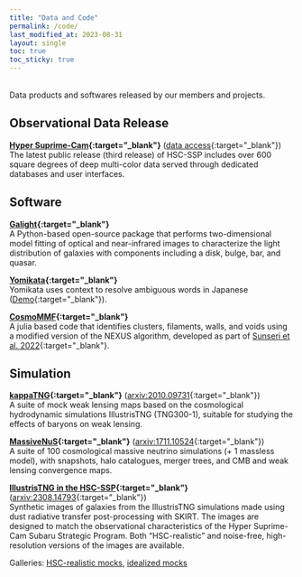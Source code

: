 ```yaml
---
title: "Data and Code"
permalink: /code/
last_modified_at: 2023-08-31
layout: single
toc: true
toc_sticky: true
---
```


\
Data products and softwares released by our members and projects.

## Observational Data Release

**[Hyper Suprime-Cam](https://hsc.mtk.nao.ac.jp/ssp/){:target="_blank"}** ([data access](https://hsc.mtk.nao.ac.jp/ssp/data-release/){:target="_blank"})\
The latest public release (third release) of HSC-SSP includes over 600 square degrees of deep multi-color data served through dedicated databases and user interfaces.

## Software

**[Galight](https://github.com/dartoon/galight){:target="_blank"}**\
A Python-based open-source package that performs two-dimensional model fitting of optical and near-infrared images to characterize the light distribution of galaxies with components including a disk, bulge, bar, and quasar. 

**[Yomikata](https://github.com/passaglia/yomikata){:target="_blank"}**\
Yomikata uses context to resolve ambiguous words in Japanese ([Demo](https://huggingface.co/spaces/passaglia/yomikata-demo){:target="_blank"}).

**[CosmoMMF](https://github.com/James11222/CosmoMMF){:target="_blank"}**\
A julia based code that identifies clusters, filaments, walls, and voids using a modified version of the NEXUS algorithm, developed as part of [Sunseri et al. 2022](https://ui.adsabs.harvard.edu/abs/2023PhRvD.107b3514S/abstract){:target="_blank"}. 

## Simulation

**[kappaTNG](https://github.com/0satoken/kappaTNG){:target="_blank"}** ([arxiv:2010.09731](https://arxiv.org/abs/2010.09731){:target="_blank"})\
A suite of mock weak lensing maps based on the cosmological hydrodynamic simulations IllustrisTNG (TNG300-1), suitable for studying the effects of baryons on weak lensing. 

**[MassiveNuS](http://astronomy.nmsu.edu/aklypin/SUsimulations/MassiveNuS/){:target="_blank"}** ([arxiv:1711.10524](https://arxiv.org/abs/1711.10524){:target="_blank"})\
A suite of 100 cosmological massive neutrino simulations (+ 1 massless model), with snapshots, halo catalogues, merger trees, and CMB and weak lensing convergence maps. 

**[IllustrisTNG in the HSC-SSP](www.tng-project.org/bottrell23){:target="_blank"}** ([arxiv:2308.14793](https://arxiv.org/abs/2308.14793){:target="_blank"})\
Synthetic images of galaxies from the IllustrisTNG simulations made using dust radiative transfer post-processing with SKIRT. The images are designed to match the observational characteristics of the Hyper Suprime-Cam Subaru Strategic Program. Both “HSC-realistic” and noise-free, high-resolution versions of the images are available.

Galleries: [HSC-realistic mocks](www.tng-project.org/explore/gallery/bottrell23/), [idealized mocks](www.tng-project.org/explore/gallery/bottrell23i/)



